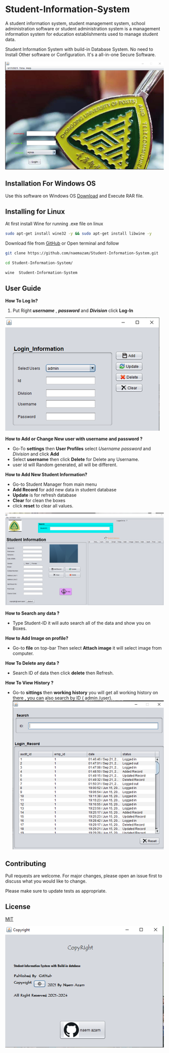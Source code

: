 # Student-Information-System

A student information system, student management system, school administration software or student administration system is a management information system for education establishments used to manage student data.

Student Information System with build-in Database System. No need to Install Other software or Configuration. It's a all-in-one Secure Software. 


[![MasterHead](img/im.PNG)]()

## Installation For Windows OS

Use this software on Windows OS  [Download](https://github.com/naemazam/Student-Information-System/archive/refs/heads/main.zip) and Execute RAR file.



## Installing for Linux 

At first install Wine for running .exe file on linux 

```bash
sudo apt-get install wine32 -y && sudo apt-get install libwine -y

```
Download file from [GitHub](https://github.com/naemazam/Student-Information-System.git) or Open terminal and follow 
 
```bash
git clone https://github.com/naemazam/Student-Information-System.git

```

```bash
cd Student-Information-System/
```
```bash
wine  Student-Information-System

```


## User Guide

**How To Log In?** 
1. Put Right ***username*** , ***password*** and ***Division*** click **Log-In** 

![alt text](img/im4.PNG)

**How to Add or Change New user with username and password ?** 

 - Go-To **settings** then **User Profiles** select *Username* *password* and *Division* and click **Add** 
 - Select **username** then click **Delete** for Delete any Username.  
 - user id will Random generated, all will be different. 

**How to Add New Student Information?** 

 - Go-to Student Manager from main menu 
 - **Add Record** for add new data in student database 
 - **Update** is for refresh database 
 - **Clear** for clean the boxes 
 - click **reset** to clear all values. 

![alt text](img/im3.PNG)

**How to Search any data ?** 

 - Type  Student-ID it will auto search all of the data and show you on Boxes. 
 
 **How to Add Image on profile?** 

 - Go-to **file** on top-bar Then select **Attach image** it will select image from computer.   

 
 **How To Delete any data ?** 
 
 - Search ID of data then click **delete** then Refresh.

**How To View History ?** 

 - Go-to **sittings** then **working history**  you will get all working history on there , you can also 
 search by ID ( admin /user). 
![alt text](img/im5.PNG)
## Contributing
Pull requests are welcome. For major changes, please open an issue first to discuss what you would like to change.

Please make sure to update tests as appropriate.

## License
[MIT](https://choosealicense.com/licenses/mit/)

![alt text](img/im6.PNG)
